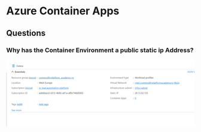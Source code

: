 # Azure Container Apps

## Questions

### Why has the Container Environment a public static ip Address?

![picture 0](../images/abd0f5528413044d60e3fb4659e2b610d453a726eff6a67116df0d5c2b0e5255.png)  
